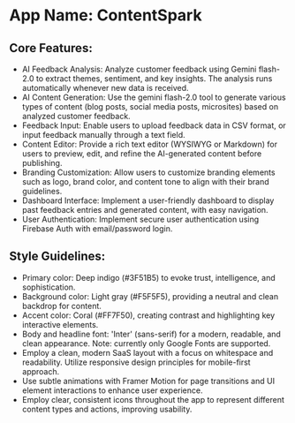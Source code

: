 # **App Name**: ContentSpark

## Core Features:

- AI Feedback Analysis: Analyze customer feedback using Gemini flash-2.0 to extract themes, sentiment, and key insights. The analysis runs automatically whenever new data is received.
- AI Content Generation: Use the gemini flash-2.0 tool to generate various types of content (blog posts, social media posts, microsites) based on analyzed customer feedback.
- Feedback Input: Enable users to upload feedback data in CSV format, or input feedback manually through a text field.
- Content Editor: Provide a rich text editor (WYSIWYG or Markdown) for users to preview, edit, and refine the AI-generated content before publishing.
- Branding Customization: Allow users to customize branding elements such as logo, brand color, and content tone to align with their brand guidelines.
- Dashboard Interface: Implement a user-friendly dashboard to display past feedback entries and generated content, with easy navigation.
- User Authentication: Implement secure user authentication using Firebase Auth with email/password login.

## Style Guidelines:

- Primary color: Deep indigo (#3F51B5) to evoke trust, intelligence, and sophistication.
- Background color: Light gray (#F5F5F5), providing a neutral and clean backdrop for content.
- Accent color: Coral (#FF7F50), creating contrast and highlighting key interactive elements.
- Body and headline font: 'Inter' (sans-serif) for a modern, readable, and clean appearance. Note: currently only Google Fonts are supported.
- Employ a clean, modern SaaS layout with a focus on whitespace and readability. Utilize responsive design principles for mobile-first approach.
- Use subtle animations with Framer Motion for page transitions and UI element interactions to enhance user experience.
- Employ clear, consistent icons throughout the app to represent different content types and actions, improving usability.